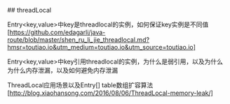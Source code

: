 [](http://www.jianshu.com/p/33c5579ef44f?hmsr=toutiao.io&utm_medium=toutiao.io&utm_source=toutiao.io)## threadLocal

Entry<key,value>中key是threadlocal的实例，如何保证key实例是不同值
[https://github.com/edagarli/java-route/blob/master/shen_ru_li_jie_threadlocal.md?hmsr=toutiao.io&utm_medium=toutiao.io&utm_source=toutiao.io]

Entry<key,value>中key引用threadlocal的实例，为什么是弱引用，以及为什么为什么内存泄漏，以及如何避免内存泄漏


ThreadLocal应用场景以及Entry[] table数组扩容算法
[http://blog.xiaohansong.com/2016/08/06/ThreadLocal-memory-leak/]




